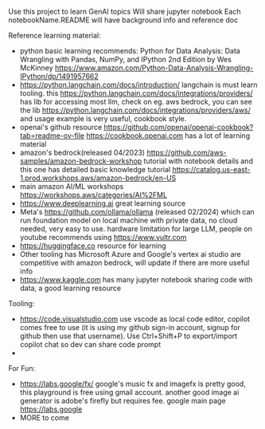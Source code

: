 Use this project to learn GenAI topics
Will share jupyter notebook
Each notebookName.README will have background info and reference doc

Reference learning material:
- python basic learning recommends: Python for Data Analysis: Data Wrangling with Pandas, NumPy, and IPython 2nd Edition
by Wes McKinney https://www.amazon.com/Python-Data-Analysis-Wrangling-IPython/dp/1491957662
- https://python.langchain.com/docs/introduction/ langchain is must learn tooling. this https://python.langchain.com/docs/integrations/providers/ has lib for accessing most llm, check on eg. aws bedrock, you can see the lib https://python.langchain.com/docs/integrations/providers/aws/ and usage example is very useful, cookbook style.
- openai's github resource https://github.com/openai/openai-cookbook?tab=readme-ov-file https://cookbook.openai.com has a lot of learning material
- amazon's bedrock(released 04/2023) https://github.com/aws-samples/amazon-bedrock-workshop  tutorial with notebook details and this one has detailed basic knowledge tutorial https://catalog.us-east-1.prod.workshops.aws/amazon-bedrock/en-US
- main amazon AI/ML workshops https://workshops.aws/categories/AI%2FML
- https://www.deeplearning.ai great learning source 
- Meta's https://github.com/ollama/ollama (released 02/2024) which can run foundation model on local machine with private data, no cloud needed, very easy to use. hardware limitation for large LLM, people on youtube recommends using https://www.vultr.com
- https://huggingface.co resource for learning
- Other tooling has Microsoft Azure and Google's vertex ai studio are competitive with amazon bedrock, will update if there are more useful info
- https://www.kaggle.com has many jupyter notebook sharing code with data, a good learning resource

Tooling:
- https://code.visualstudio.com use vscode as local code editor, copilot comes free to use (it is using my github sign-in account, signup for github then use that username). Use Ctrl+Shift+P to export/import copilot chat so dev can share code prompt
- 

For Fun:
- https://labs.google/fx/ google's music fx and imagefx is pretty good, this playground is free using gmail account. another good image ai generator is adobe's firefly but requires fee. google main page https://labs.google
- MORE to come
